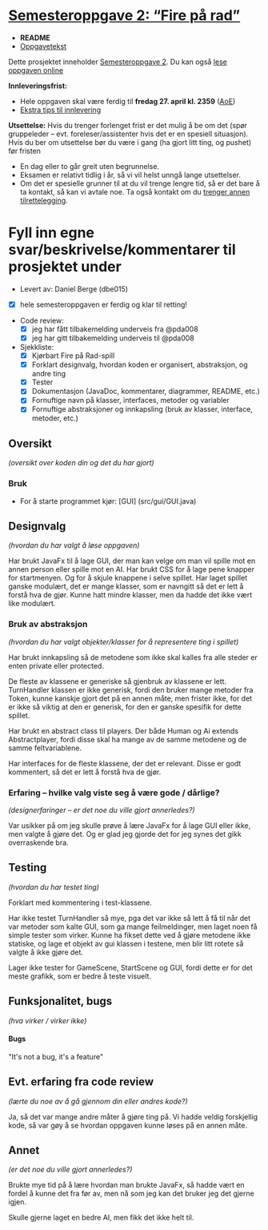 # [Semesteroppgave 2: “Fire på rad”](https://retting.ii.uib.no/inf101.v18.sem2/blob/master/SEM-2.md)


* **README**
* [Oppgavetekst](SEM-2.md)

Dette prosjektet inneholder [Semesteroppgave 2](SEM-2.md). Du kan også [lese oppgaven online](https://retting.ii.uib.no/inf101.v18.oppgaver/inf101.v18.sem2/blob/master/SEM-2.md)

**Innleveringsfrist:**
* Hele oppgaven skal være ferdig til **fredag 27. april kl. 2359** ([AoE](https://www.timeanddate.com/worldclock/fixedtime.html?msg=4&iso=20180427T2359&p1=3399))
* [Ekstra tips til innlevering](https://retting.ii.uib.no/inf101/inf101.v18/wikis/innlevering)

**Utsettelse:** Hvis du trenger forlenget frist er det mulig å be om det (spør gruppeleder – evt. foreleser/assistenter hvis det er en spesiell situasjon). Hvis du ber om utsettelse bør du være i gang (ha gjort litt ting, og pushet) før fristen
   * En dag eller to går greit uten begrunnelse.
   * Eksamen er relativt tidlig i år, så vi vil helst unngå lange utsettelser.
   * Om det er spesielle grunner til at du vil trenge lengre tid, så er det bare å ta kontakt, så kan vi avtale noe. Ta også kontakt om du [trenger annen tilrettelegging](http://www.uib.no/student/49241/trenger-du-tilrettelegging-av-ditt-studiel%C3%B8p). 
   
# Fyll inn egne svar/beskrivelse/kommentarer til prosjektet under
* Levert av: Daniel Berge (dbe015)
* [x] hele semesteroppgaven er ferdig og klar til retting!
* Code review:
   * [x] jeg har fått tilbakemelding underveis fra @pda008
   * [x] jeg har gitt tilbakemelding underveis til @pda008
* Sjekkliste:
   * [x] Kjørbart Fire på Rad-spill
   * [x] Forklart designvalg, hvordan koden er organisert, abstraksjon, og andre ting 
   * [x] Tester
   * [x] Dokumentasjon (JavaDoc, kommentarer, diagrammer, README, etc.)
   * [x] Fornuftige navn på klasser, interfaces, metoder og variabler
   * [x] Fornuftige abstraksjoner og innkapsling (bruk av klasser, interface, metoder, etc.)

## Oversikt
*(oversikt over koden din og det du har gjort)*
### Bruk
* For å starte programmet kjør: [GUI] (src/gui/GUI.java)

## Designvalg
*(hvordan du har valgt å løse oppgaven)*

Har brukt JavaFx til å lage GUI, der man kan velge om man vil spille mot en annen person eller spille mot en AI.
Har brukt CSS for å lage pene knapper for startmenyen. Og for å skjule knappene i selve spillet.
Har laget spillet ganske modulært, det er mange klasser, som er navngitt så det er lett å forstå hva de gjør. Kunne hatt mindre klasser, men da hadde det ikke vært like modulært.


### Bruk av abstraksjon
*(hvordan du har valgt objekter/klasser for å representere ting i spillet)*

Har brukt innkapsling så de metodene som ikke skal kalles fra alle steder er enten private eller protected.

De fleste av klassene er generiske så gjenbruk av klassene er lett. 
TurnHandler klassen er ikke generisk, fordi den bruker mange metoder fra Token, kunne kanskje gjort det på en annen måte, men frister ikke, for det er ikke så viktig at den er generisk, for den er ganske spesifik for dette spillet.

Har brukt en abstract class til players. Der både Human og Ai extends Abstractplayer, fordi disse skal ha mange av de samme metodene og de samme feltvariablene.

Har interfaces for de fleste klassene, der det er relevant. Disse er godt kommentert, så det er lett å forstå hva de gjør.


### Erfaring – hvilke valg viste seg å være gode / dårlige?
*(designerfaringer – er det noe du ville gjort annerledes?)*

Var usikker på om jeg skulle prøve å lære JavaFx for å lage GUI eller ikke, men valgte å gjøre det. Og er glad jeg gjorde det for jeg synes det gikk overraskende bra.

## Testing
*(hvordan du har testet ting)*

Forklart med kommentering i test-klassene.

Har ikke testet TurnHandler så mye, pga det var ikke så lett å få til når det var metoder som kalte GUI, som ga mange feilmeldinger, men laget noen få simple tester som virker. 
Kunne ha fikset dette ved å gjøre metodene ikke statiske, og lage et objekt av gui klassen i testene, men blir litt rotete så valgte å ikke gjøre det.

Lager ikke tester for GameScene, StartScene og GUI, fordi dette er 
for det meste grafikk, som er bedre å teste visuelt.

## Funksjonalitet, bugs
*(hva virker / virker ikke)*

#### Bugs

"It's not a bug, it's a feature"


## Evt. erfaring fra code review
*(lærte du noe av å gå gjennom din eller andres kode?)*

Ja, så det var mange andre måter å gjøre ting på. Vi hadde veldig forskjellig kode, så var gøy å se hvordan oppgaven kunne løses på en annen måte.

## Annet
*(er det noe du ville gjort annerledes?)*

Brukte mye tid på å lære hvordan man brukte JavaFx, så hadde vært en fordel å kunne det fra før av, men nå som jeg kan det
bruker jeg det gjerne igjen.

Skulle gjerne laget en bedre AI, men fikk det ikke helt til.
